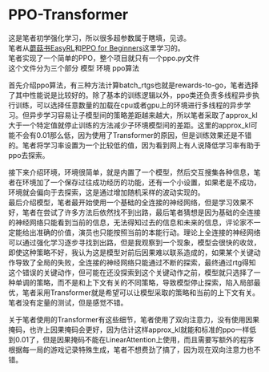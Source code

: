 # PPO-Transformer  
这是笔者初学强化学习，所以很多超参数属于瞎填，见谅。  
笔者从[蘑菇书EasyRL](https://github.com/datawhalechina/easy-rl)和[PPO for Beginners](https://github.com/ericyangyu/PPO-for-Beginners)这里学习的。  
笔者实现了一个简单的PPO，整个项目就只有一个ppo.py文件  
这个文件分为三个部分 模型 环境 ppo算法  
  
首先介绍ppo算法，有三种方法计算batch_rtgs也就是rewards-to-go，笔者选择了其中性能说是比较好的。除了基本的训练逻辑以外，ppo类还负责多线程异步执行训练，可以选择任意数量的加载在cpu或者gpu上的环境进行多线程的异步学习。但异步学习容易让子模型间的策略差距越来越大，所以笔者采取了approx_kl大于一个特定值就停止训练的方法减少子环境模型间的差距。这里的approx_kl可能不会有0.01那么低，因为使用了Transformer的原因，但是训练效果还是不错的。笔者将学习率设置为一个比较低的值，因为看到网上有人说降低学习率有助于ppo去探索。  
  
接下来介绍环境，环境很简单，就是内置了一个模型，然后交互搜集各种信息，笔者在环境加了一个保存过往成功经历的功能，还有一个小设置，如果老是不成功，环境就会偏向于去探索，这是通过增加随机采样的波动实现的。  
最后介绍模型，笔者最开始使用一个基础的全连接的神经网络，但是学习效果不好，笔者在尝试了许多方法后依然找不到出路，最后笔者猜想是因为基础的全连接的神经网络只能看到当前的信息，无法得知过去的信息和未来的信息，评论家不一定能给出准确的价值，演员也只能按照当前的本能行动。理论上全连接的神经网络可以通过强化学习逐步寻找到出路，但是我观察到一个现象，模型会很快的收敛，即使这种策略不好，我认为这是模型对前后因果难以联系造成的，如果某个关键动作导致了全局的失败，全连接的神经网络只能通过不断的探索，最终通过rtg得知这个错误的关键动作，但可能在还没探索到这个关键动作之前，模型就只选择了一种单调的策略，而不是和上下文有关的不同策略，导致模型停止探索，陷入局部最优，笔者采用Transformer就是希望可以让模型采取的策略和当前的上下文有关。笔者没有定量的测试，但是感觉不错。  
  
关于笔者使用的Transformer有这些细节，笔者使用了双向注意力，没有使用因果掩码，也许上因果掩码会更好，因为估计这样approx_kl就能和标准的ppo一样低到0.01了，但是因果掩码不能在LinearAttention上使用，而且需要写额外的程序根据每一局的游戏记录特殊生成，笔者不想费劲了搞了，因为现在双向注意力也不错。
